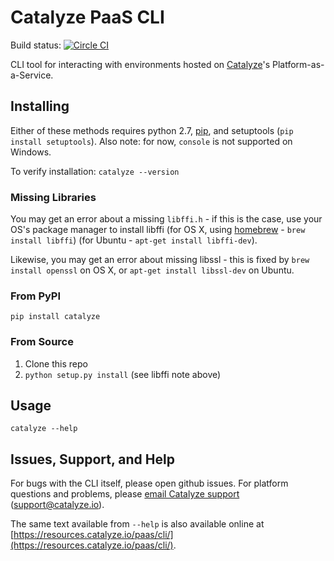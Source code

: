 # Catalyze PaaS CLI
Build status: [![Circle CI](https://circleci.com/gh/catalyzeio/catalyze-paas-cli.svg?style=svg&circle-token=0c5e5a36e771343a7ecc71990657378dcc0d2581)](https://circleci.com/gh/catalyzeio/catalyze-paas-cli)

CLI tool for interacting with environments hosted on [Catalyze](https://catalyze.io/)'s Platform-as-a-Service.

## Installing

Either of these methods requires python 2.7, [pip](https://pip.pypa.io/en/latest/installing.html), and setuptools (`pip install setuptools`). Also note: for now, `console` is not supported on Windows.

To verify installation: `catalyze --version`

### Missing Libraries

You may get an error about a missing `libffi.h` - if this is the case, use your OS's package manager to install libffi (for OS X, using [homebrew](http://brew.sh/) - `brew install libffi`) (for Ubuntu - `apt-get install libffi-dev`).

Likewise, you may get an error about missing libssl - this is fixed by `brew install openssl` on OS X, or `apt-get install libssl-dev` on Ubuntu.

### From PyPI

```
pip install catalyze
```

### From Source

1. Clone this repo
2. `python setup.py install` (see libffi note above)

## Usage

`catalyze --help`

## Issues, Support, and Help

For bugs with the CLI itself, please open github issues. For platform questions and problems, please [email Catalyze support](mailto:support@catalyze.io) (support@catalyze.io).

The same text available from `--help` is also available online at [https://resources.catalyze.io/paas/cli/](https://resources.catalyze.io/paas/cli/).

